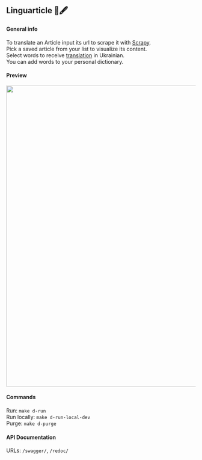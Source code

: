 <h2>Linguarticle 📰🖋</h2>
<h4>General info</h4>
To translate an Article input its url to scrape it with <a href="https://scrapy.org/">Scrapy</a>.<br/>
Pick a saved article from your list to visualize its content.<br/>
Select words to receive <a href="https://github.com/prataffel/deep_translator">translation</a> in Ukrainian.<br/>
You can add words to your personal dictionary.</p>

<h4>Preview</h4>
<img src="https://i.imgur.com/icHwjxt.png" width="800">
<h4>Commands</h4>
Run: <code>make d-run</code><br/>
Run locally: <code>make d-run-local-dev</code><br/>
Purge: <code>make d-purge</code><br/>

<h4>API Documentation</h4>
URLs: <code>/swagger/</code>, <code>/redoc/</code><br/>
